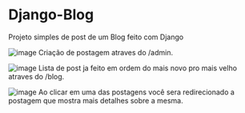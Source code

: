 # Django-Blog
Projeto simples de post de um Blog feito com Django


![image](https://user-images.githubusercontent.com/73563601/169153248-d0962716-79f9-4aad-b6a3-658018e14eb9.png)
Criação de postagem atraves do /admin.

![image](https://user-images.githubusercontent.com/73563601/169153327-0335794a-c496-4760-a1cc-60f406d59f00.png)
Lista de post ja feito em ordem do mais novo pro mais velho atraves do /blog.

![image](https://user-images.githubusercontent.com/73563601/169153419-c789448a-175d-49ae-a5ae-3d70de42d491.png)
Ao clicar em uma das postagens você sera redirecionado a postagem que mostra mais detalhes sobre a mesma.
